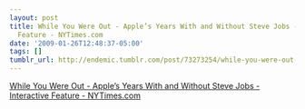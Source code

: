 ```yaml
---
layout: post
title: While You Were Out - Apple’s Years With and Without Steve Jobs - Interactive
  Feature - NYTimes.com
date: '2009-01-26T12:48:37-05:00'
tags: []
tumblr_url: http://endemic.tumblr.com/post/73273254/while-you-were-out-apples-years-with-and
---
```

[While You Were Out - Apple’s Years With and Without Steve Jobs - Interactive Feature - NYTimes.com](http://www.nytimes.com/interactive/2009/01/22/technology/20090122_JOBS.html)  
